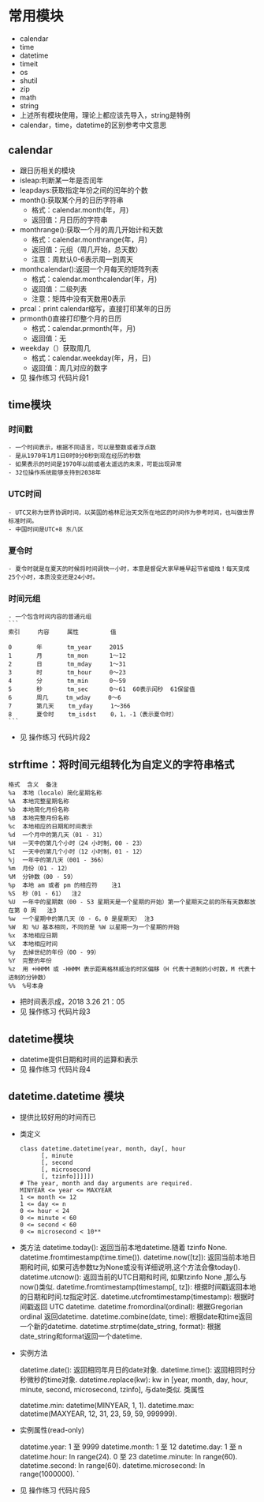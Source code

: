 # 常用模块
- calendar
- time
- datetime
- timeit
- os
- shutil
- zip
- math
- string
- 上述所有模块使用，理论上都应该先导入，string是特例
- calendar，time，datetime的区别参考中文意思

## calendar
- 跟日历相关的模块
- isleap:判断某一年是否闰年
- leapdays:获取指定年份之间的闰年的个数
- month():获取某个月的日历字符串
    - 格式：calendar.month(年，月)
    - 返回值：月日历的字符串
- monthrange():获取一个月的周几开始计和天数
    - 格式：calendar.monthrange(年，月)
    - 返回值：元组（周几开始，总天数）
    - 注意：周默认0-6表示周一到周天
- monthcalendar():返回一个月每天的矩阵列表
    - 格式：calendar.monthcalendar(年，月)
    - 返回值：二级列表
    - 注意：矩阵中没有天数用0表示
- prcal：print calendar缩写，直接打印某年的日历
- prmonth()直接打印整个月的日历
    - 格式：calendar.prmonth(年，月)
    - 返回值：无
- weekday（）获取周几
    - 格式：calendar.weekday(年，月，日)
    - 返回值：周几对应的数字
- 见 操作练习 代码片段1

## time模块
### 时间戳
    - 一个时间表示，根据不同语言，可以是整数或者浮点数
    - 是从1970年1月1日0时0分0秒到现在经历的秒数
    - 如果表示的时间是1970年以前或者太遥远的未来，可能出现异常
    - 32位操作系统能够支持到2038年
### UTC时间
    - UTC又称为世界协调时间，以英国的格林尼治天文所在地区的时间作为参考时间，也叫做世界标准时间。
    - 中国时间是UTC+8 东八区
### 夏令时
    - 夏令时就是在夏天的时候将时间调快一小时，本意是督促大家早睡早起节省蜡烛！每天变成25个小时，本质没变还是24小时。
### 时间元组
    - 一个包含时间内容的普通元组
    ```
    索引     内容     属性         值

    0       年       tm_year     2015
    1       月       tm_mon      1～12
    2       日       tm_mday     1～31
    3       时       tm_hour     0～23
    4       分       tm_min      0～59
    5       秒       tm_sec      0～61  60表示闰秒  61保留值
    6       周几     tm_wday     0～6
    7       第几天    tm_yday     1～366
    8       夏令时    tm_isdst    0，1，-1（表示夏令时）
    ```
- 见 操作练习 代码片段2
    
## strftime：将时间元组转化为自定义的字符串格式    
```
格式  含义  备注
%a  本地（locale）简化星期名称    
%A  本地完整星期名称    
%b  本地简化月份名称    
%B  本地完整月份名称    
%c  本地相应的日期和时间表示    
%d  一个月中的第几天（01 - 31）   
%H  一天中的第几个小时（24 小时制，00 - 23）   
%I  一天中的第几个小时（12 小时制，01 - 12）   
%j  一年中的第几天（001 - 366）  
%m  月份（01 - 12） 
%M  分钟数（00 - 59）    
%p  本地 am 或者 pm 的相应符    注1
%S  秒（01 - 61）  注2
%U  一年中的星期数（00 - 53 星期天是一个星期的开始）第一个星期天之前的所有天数都放在第 0 周   注3
%w  一个星期中的第几天（0 - 6，0 是星期天） 注3
%W  和 %U 基本相同，不同的是 %W 以星期一为一个星期的开始  
%x  本地相应日期  
%X  本地相应时间  
%y  去掉世纪的年份（00 - 99）    
%Y  完整的年份   
%z  用 +HHMM 或 -HHMM 表示距离格林威治的时区偏移（H 代表十进制的小时数，M 代表十进制的分钟数）      
%%  %号本身
```
- 把时间表示成，2018 3.26 21：05
- 见 操作练习 代码片段3
    
## datetime模块
- datetime提供日期和时间的运算和表示
- 见 操作练习 代码片段4

## datetime.datetime 模块
- 提供比较好用的时间而已
- 类定义
    ```
    class datetime.datetime(year, month, day[, hour
          [, minute
          [, second
          [, microsecond
          [, tzinfo]]]]])
    # The year, month and day arguments are required.
    MINYEAR <= year <= MAXYEAR
    1 <= month <= 12
    1 <= day <= n
    0 <= hour < 24
    0 <= minute < 60
    0 <= second < 60
    0 <= microsecond < 10**
    ```
- 类方法
    datetime.today(): 返回当前本地datetime.随着 tzinfo None. datetime.fromtimestamp(time.time()). datetime.now([tz]): 返回当前本地日期和时间, 如果可选参数tz为None或没有详细说明,这个方法会像today(). datetime.utcnow(): 返回当前的UTC日期和时间, 如果tzinfo None ,那么与now()类似. datetime.fromtimestamp(timestamp[, tz]): 根据时间戳返回本地的日期和时间.tz指定时区. datetime.utcfromtimestamp(timestamp): 根据时间戳返回 UTC datetime. datetime.fromordinal(ordinal): 根据Gregorian ordinal 返回datetime. datetime.combine(date, time): 根据date和time返回一个新的datetime. datetime.strptime(date_string, format): 根据date_string和format返回一个datetime.
    
- 实例方法
    
    datetime.date(): 返回相同年月日的date对象. datetime.time(): 返回相同时分秒微秒的time对象. datetime.replace(kw): kw in [year, month, day, hour, minute, second, microsecond, tzinfo], 与date类似. 类属性
    
    datetime.min: datetime(MINYEAR, 1, 1). datetime.max: datetime(MAXYEAR, 12, 31, 23, 59, 59, 999999).
    
- 实例属性(read-only)
    
    datetime.year: 1 至 9999 datetime.month: 1 至 12 datetime.day: 1 至 n datetime.hour: In range(24). 0 至 23 datetime.minute: In range(60). datetime.second: In range(60). datetime.microsecond: In range(1000000). `
- 见 操作练习 代码片段5
    
    
    
    
    
    
    
    
    
    
    
    
    
    
    
    
    
    
    
    
    
    
    
    
    
    
    
    
    
    
    
    
    
    
    
    
    
    
    
    
    
    
    
    
    
    
    
    
    
    
    
    
    